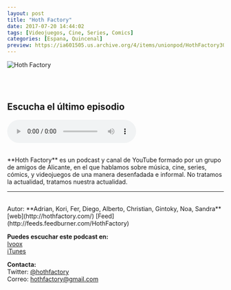 ```yaml
---
layout: post
title: "Hoth Factory"
date: 2017-07-20 14:44:02
tags: [Videojuegos, Cine, Series, Comics]
categories: [Espana, Quincenal]
preview: https://ia601505.us.archive.org/4/items/unionpod/HothFactory300.jpg
---
```


![Hoth Factory](https://ia601505.us.archive.org/4/items/unionpod/HothFactory500.jpg)

<br/>
<br/>

## Escucha el último episodio

<!--reproductor-feed=http://feeds.feedburner.com/HothFactory-->
<!--reproductor-start-->
<audio id="audio" preload="auto" controls="" src="http://feedproxy.google.com/~r/HothFactory/~5/D7kqmKRrUbs/Hoth%20Factory%20216.mp3"></audio>
<!--reproductor-end-->

<br/>  
**Hoth Factory** es un podcast y canal de YouTube formado por un grupo de amigos de Alicante, en el que hablamos sobre música, cine, series, cómics, y videojuegos de una manera desenfadada e informal. No tratamos la actualidad, tratamos nuestra actualidad.

_ _ _
<br>
Autor: **Adrian, Kori, Fer, Diego, Alberto, Christian, Gintoky, Noa, Sandra**  
[web](http://hothfactory.com/)  
[Feed](http://feeds.feedburner.com/HothFactory)  


**Puedes escuchar este podcast en:**  
[Ivoox](http://www.ivoox.com/podcast-hoth-factory_sq_f121966_1.html)  
[iTunes](https://itunes.apple.com/es/podcast/hoth-factory/id1011200604)  


**Contacta:**  
Twitter: [@hothfactory](https://twitter.com/hothfactory)  
Correo: [hothfactory@gmail.com](mailto:hothfactory@gmail.com)  

